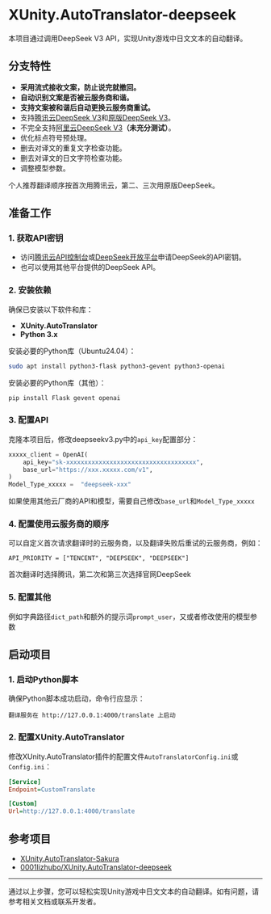 
# XUnity.AutoTranslator-deepseek

本项目通过调用DeepSeek V3 API，实现Unity游戏中日文文本的自动翻译。

## 分支特性

- **采用流式接收文案，防止说完就撤回。**
- **自动识别文案是否被云服务商和谐。**
- **支持文案被和谐后自动更换云服务商重试。**
- 支持[腾讯云DeepSeek V3](https://console.cloud.tencent.com/lkeap/api)和[原版DeepSeek V3](https://platform.deepseek.com/)。
- 不完全支持[阿里云DeepSeek V3](https://bailian.console.aliyun.com/?tab=model#/api-key)**（未充分测试）**。
- 优化标点符号预处理。
- 删去对译文的重复文字检查功能。
- 删去对译文的日文字符检查功能。
- 调整模型参数。

个人推荐翻译顺序按首次用腾讯云，第二、三次用原版DeepSeek。

## 准备工作

### 1. 获取API密钥
- 访问[腾讯云API控制台](https://console.cloud.tencent.com/lkeap/api)或[DeepSeek开放平台](https://platform.deepseek.com/)申请DeepSeek的API密钥。
- 也可以使用其他平台提供的DeepSeek API。

### 2. 安装依赖
确保已安装以下软件和库：
- **XUnity.AutoTranslator**
- **Python 3.x**

安装必要的Python库（Ubuntu24.04）：
```bash
sudo apt install python3-flask python3-gevent python3-openai
```
安装必要的Python库（其他）：
```bash
pip install Flask gevent openai
```

### 3. 配置API
克隆本项目后，修改deepseekv3.py中的`api_key`配置部分：
```python
xxxxx_client = OpenAI(
	api_key="sk-xxxxxxxxxxxxxxxxxxxxxxxxxxxxxxxxxxxx",
	base_url="https://xxx.xxxxx.com/v1",
)
Model_Type_xxxxx =  "deepseek-xxx"
```
如果使用其他云厂商的API和模型，需要自己修改`base_url`和`Model_Type_xxxxx`

### 4. 配置使用云服务商的顺序
可以自定义首次请求翻译时的云服务商，以及翻译失败后重试的云服务商，例如：
```
API_PRIORITY = ["TENCENT", "DEEPSEEK", "DEEPSEEK"]
```
首次翻译时选择腾讯，第二次和第三次选择官网DeepSeek

### 5. 配置其他
例如字典路径`dict_path`和额外的提示词`prompt_user`，又或者修改使用的模型参数

## 启动项目

### 1. 启动Python脚本
确保Python脚本成功启动，命令行应显示：
```
翻译服务在 http://127.0.0.1:4000/translate 上启动
```

### 2. 配置XUnity.AutoTranslator
修改XUnity.AutoTranslator插件的配置文件`AutoTranslatorConfig.ini`或`Config.ini`：
```ini
[Service]
Endpoint=CustomTranslate

[Custom]
Url=http://127.0.0.1:4000/translate
```

## 参考项目
- [XUnity.AutoTranslator-Sakura](https://github.com/as176590811/XUnity.AutoTranslator-Sakura)
- [0001lizhubo/XUnity.AutoTranslator-deepseek](https://github.com/0001lizhubo/XUnity.AutoTranslator-deepseek)

---

通过以上步骤，您可以轻松实现Unity游戏中日文文本的自动翻译。如有问题，请参考相关文档或联系开发者。
